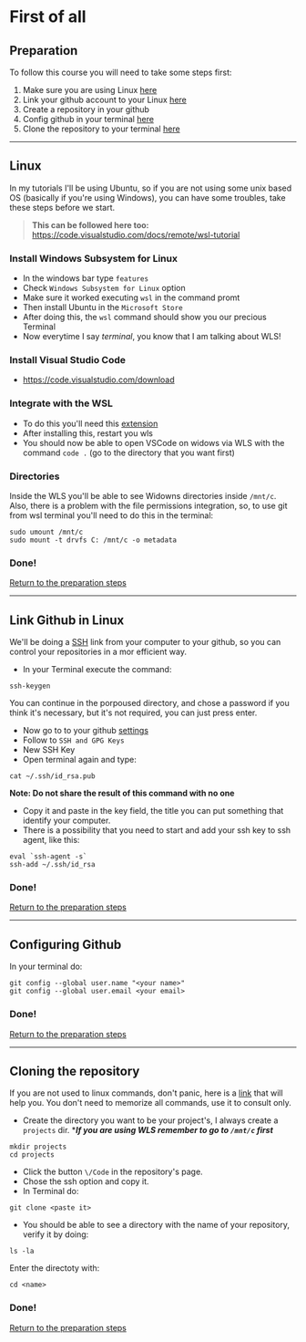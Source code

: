 # First of all

## Preparation <a name="prep"></a>
To follow this course you will need to take some steps first:
1. Make sure you are using Linux [here](#linux)
2. Link your github account to your Linux [here](#ssh)
3. Create a repository in your github
4. Config github in your terminal [here](#config)
5. Clone the repository to your terminal [here](#repo)

---

## Linux 

In my tutorials I'll be using Ubuntu, so if you are not using some unix based OS (basically if you're using Windows), you can have some troubles, take these steps before we start.

>**This can be followed here too:** https://code.visualstudio.com/docs/remote/wsl-tutorial

### Install Windows Subsystem for Linux <a name="linux"></a>

 - In the windows bar type `features`
 - Check `Windows Subsystem for Linux` option
 - Make sure it worked executing `wsl` in the command promt
 - Then install Ubuntu in the `Microsoft Store`
 - After doing this, the `wsl` command should show you our precious Terminal
- Now everytime I say *terminal*, you know that I am talking about WLS!  


### Install Visual Studio Code
- https://code.visualstudio.com/download

### Integrate with the WSL
- To do this you'll need this [extension](https://marketplace.visualstudio.com/items?itemName=ms-vscode-remote.remote-wsl)
- After installing this, restart you wls
- You should now be able to open VSCode on widows via WLS with the command `code .` (go to the directory that you want first)

### Directories
Inside the WLS you'll be able to see Widowns directories inside `/mnt/c`. Also, there is a problem with the file permissions integration, so, to use git from wsl terminal you'll need to do this in the terminal:
```shell 
sudo umount /mnt/c
sudo mount -t drvfs C: /mnt/c -o metadata
```

### Done!

[Return to the preparation steps](#prep)

---

## Link Github in Linux <a name="ssh"></a>
We'll be doing a [SSH](https://en.wikipedia.org/wiki/SSH_(Secure_Shell)) link from your computer to your github, so you can control your repositories in a mor efficient way.

- In your Terminal execute the command: 
```shell 
ssh-keygen
```
You can continue in the porpoused directory, and chose a password if you think it's necessary, but it's not required, you can just press enter.

- Now go to to your github [settings](https://github.com/settings)
- Follow to `SSH and GPG Keys`
- New SSH Key
- Open terminal again and type:
```shell
cat ~/.ssh/id_rsa.pub
```
**Note: Do not share the result of this command with no one**
- Copy it and paste in the key field, the title you can put something that identify your computer.
- There is a possibility that you need to start and add your ssh key to ssh agent, like this:
```shell 
eval `ssh-agent -s`
ssh-add ~/.ssh/id_rsa
```
### Done!

[Return to the preparation steps](#prep)

---

## Configuring Github <a name="config"></a>
In your terminal do:
```shell
git config --global user.name "<your name>"
git config --global user.email <your email>
```

### Done!

[Return to the preparation steps](#prep)

---

## Cloning the repository <a name="repo"></a>
If you are not used to linux commands, don't panic, here is a [link](https://www.hostinger.com/tutorials/linux-commands) that will help you. You don't need to memorize all commands, use it to consult only.

- Create the directory you want to be your project's, I always create a `projects` dir. ****If you are using WLS remember to go to `/mnt/c` first*** 
```shell
mkdir projects
cd projects
``` 
- Click the button `\/Code` in the repository's page.
- Chose the ssh option and copy it.
- In Terminal do:
```shell
git clone <paste it>
```
- You should be able to see a directory with the name of your repository, verify it by doing:
```shell
ls -la
```
Enter the directoty with:
```shell
cd <name>
```
### Done!

[Return to the preparation steps](#prep)

